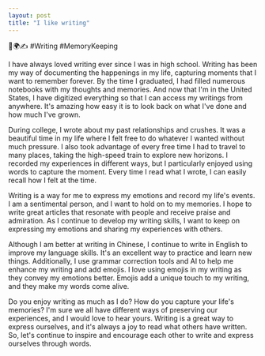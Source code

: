 ```yaml
---
layout: post
title: "I like writing"
---
```


📝🌍✍️ #Writing #MemoryKeeping

I have always loved writing ever since I was in high school. Writing has been my way of documenting the happenings in my life, capturing moments that I want to remember forever. By the time I graduated, I had filled numerous notebooks with my thoughts and memories. And now that I'm in the United States, I have digitized everything so that I can access my writings from anywhere. It's amazing how easy it is to look back on what I've done and how much I've grown.

During college, I wrote about my past relationships and crushes. It was a beautiful time in my life where I felt free to do whatever I wanted without much pressure. I also took advantage of every free time I had to travel to many places, taking the high-speed train to explore new horizons. I recorded my experiences in different ways, but I particularly enjoyed using words to capture the moment. Every time I read what I wrote, I can easily recall how I felt at the time.

Writing is a way for me to express my emotions and record my life's events. I am a sentimental person, and I want to hold on to my memories. I hope to write great articles that resonate with people and receive praise and admiration. As I continue to develop my writing skills, I want to keep on expressing my emotions and sharing my experiences with others.

Although I am better at writing in Chinese, I continue to write in English to improve my language skills. It's an excellent way to practice and learn new things. Additionally, I use grammar correction tools and AI to help me enhance my writing and add emojis. I love using emojis in my writing as they convey my emotions better. Emojis add a unique touch to my writing, and they make my words come alive.

Do you enjoy writing as much as I do? How do you capture your life's memories? I'm sure we all have different ways of preserving our experiences, and I would love to hear yours. Writing is a great way to express ourselves, and it's always a joy to read what others have written. So, let's continue to inspire and encourage each other to write and express ourselves through words.
